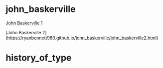 
# john_baskerville

[John Baskerville 1](https://ryanbennett980.github.io/john_baskerville/john_baskerville.html)

[John Baskerville 2]
(https://ryanbennett980.github.io/john_baskerville/john_baskerville2.html)


# history_of_type

